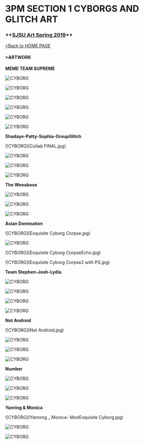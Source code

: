 # **3PM SECTION 1 CYBORGS AND GLITCH ART**

### **++[SJSU Art Spring 2019](https://carriehott.github.io/SJSU-Art74-Sp2019/)++**

[<Back to HOME PAGE](https://carriehott.github.io/SJSU-Art74-Sp2019/)

#### >ARTWORK

**MEME TEAM SUPREME**

![CYBORG](Bender_glitch.jpg)

![CYBORG](canturia_christian_glitchfinal.jpg)

![CYBORG](mendozafrancisco_GLITCH.jpg)

![CYBORG](mendozafrancisco_Glitch_2.jpg)

![CYBORG](mendozafrancisco_Glitch_3.jpg)

![CYBORG](Garcia_C_Glitch.jpg)

**Shadaye-Patty-Sophia-GroupGlitch**

![CYBORG](Collab FINAL.jpg)

![CYBORG](Hernandez_Glitch.png)

![CYBORG](Silva_glitch.png)

![CYBORG](Yuan_Glitch.png)

**The Weeaboos**

![CYBORG](DefinitionOfBeauty.jpg)

![CYBORG](GlitchArt.jpg)

![CYBORG](Gonzalez_Glitch.png)

**Asian Domination**

![CYBORG](Exquisite Cyborg Corpse.jpg)

![CYBORG](Tran_glitch.png)

![CYBORG](Exquisite Cyborg CorpseEcho.jpg)

![CYBORG](Exquisite Cyborg Corpse2 with PS.jpg)

**Team Stephen-Josh-Lydia**

![CYBORG](Exquisite_Corpse_Group.jpg)

![CYBORG](glitch_1.png)

![CYBORG](glitch_2.png)

![CYBORG](glitch_3.png)

**Not Android**

![CYBORG](Not Android.jpg)

![CYBORG](NotAndriod_Glitch_1.png)

![CYBORG](NotAndroid_Glitch_2.png)

![CYBORG](NotAndroid_Glitch_3.png)

**Number**

![CYBORG](Number.jpg)

![CYBORG](Number_HenryFisher.png)

![CYBORG](GlichCorpsWhenOpendIn_Lilly.jpg)

**Yanring & Monica**

![CYBORG](Yanrong _ Monica- MonExquisite Cyborg.jpg)

![CYBORG](Yanrong_glitch.png)

![CYBORG](monica_glitch.png)

